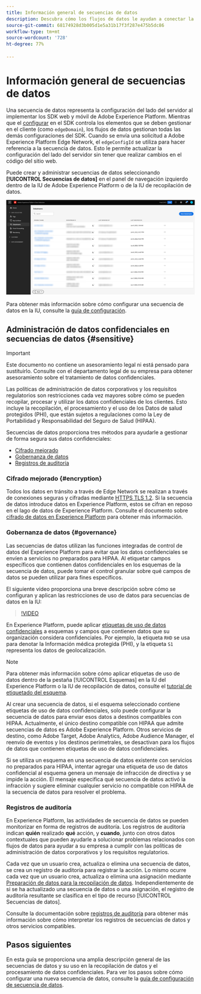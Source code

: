 ```yaml
---
title: Información general de secuencias de datos
description: Descubra cómo los flujos de datos le ayudan a conectar la integración del SDK de Experience Platform del lado del cliente con productos de Adobe y destinos de terceros.
source-git-commit: 68174928d3b005d1e5a31b17f3f287e475b5dc86
workflow-type: tm+mt
source-wordcount: '728'
ht-degree: 77%

---
```



# Información general de secuencias de datos

Una secuencia de datos representa la configuración del lado del servidor al implementar los SDK web y móvil de Adobe Experience Platform. Mientras que el [configurar](../edge/fundamentals/configuring-the-sdk.md) en el SDK controla los elementos que se deben gestionar en el cliente (como `edgeDomain`), los flujos de datos gestionan todas las demás configuraciones del SDK. Cuando se envía una solicitud a Adobe Experience Platform Edge Network, el `edgeConfigId` se utiliza para hacer referencia a la secuencia de datos. Esto le permite actualizar la configuración del lado del servidor sin tener que realizar cambios en el código del sitio web.

Puede crear y administrar secuencias de datos seleccionando **[!UICONTROL Secuencias de datos]** en el panel de navegación izquierdo dentro de la IU de Adobe Experience Platform o de la IU de recopilación de datos.

![Pestaña secuencias de datos de la IU](assets/overview/datastreams-tab.png)

Para obtener más información sobre cómo configurar una secuencia de datos en la IU, consulte la [guía de configuración](./configure.md).

## Administración de datos confidenciales en secuencias de datos {#sensitive}

>[!IMPORTANT]
>
>Este documento no contiene un asesoramiento legal ni está pensado para sustituirlo. Consulte con el departamento legal de su empresa para obtener asesoramiento sobre el tratamiento de datos confidenciales.

Las políticas de administración de datos corporativos y los requisitos regulatorios son restricciones cada vez mayores sobre cómo se pueden recopilar, procesar y utilizar los datos confidenciales de los clientes. Esto incluye la recopilación, el procesamiento y el uso de los Datos de salud protegidos (PHI), que están sujetos a regulaciones como la Ley de Portabilidad y Responsabilidad del Seguro de Salud (HIPAA).

Secuencias de datos proporciona tres métodos para ayudarle a gestionar de forma segura sus datos confidenciales:

* [Cifrado mejorado](#encryption)
* [Gobernanza de datos](#governance)
* [Registros de auditoría](#audit-logs)

### Cifrado mejorado {#encryption}

Todos los datos en tránsito a través de Edge Network se realizan a través de conexiones seguras y cifradas mediante [HTTPS TLS 1.2](https://datatracker.ietf.org/doc/html/rfc5246). Si la secuencia de datos introduce datos en Experience Platform, estos se cifran en reposo en el lago de datos de Experience Platform. Consulte el documento sobre [cifrado de datos en Experience Platform](../landing/governance-privacy-security/encryption.md) para obtener más información.

### Gobernanza de datos {#governance}

Las secuencias de datos utilizan las funciones integradas de control de datos del Experience Platform para evitar que los datos confidenciales se envíen a servicios no preparados para HIPAA. Al etiquetar campos específicos que contienen datos confidenciales en los esquemas de la secuencia de datos, puede tomar el control granular sobre qué campos de datos se pueden utilizar para fines específicos.

El siguiente vídeo proporciona una breve descripción sobre cómo se configuran y aplican las restricciones de uso de datos para secuencias de datos en la IU:

>[!VIDEO](https://video.tv.adobe.com/v/3409588/?quality=12&learn=on&speedcontrol=on)

En Experience Platform, puede aplicar [etiquetas de uso de datos confidenciales](../data-governance/labels/reference.md#sensitive) a esquemas y campos que contienen datos que su organización considera confidenciales. Por ejemplo, la etiqueta `RHD` se usa para denotar la Información médica protegida (PHI), y la etiqueta `S1` representa los datos de geolocalización.

>[!NOTE]
>
>Para obtener más información sobre cómo aplicar etiquetas de uso de datos dentro de la pestaña [!UICONTROL Esquemas] en la IU del Experience Platform o la IU de recopilación de datos, consulte el [tutorial de etiquetado del esquema](../xdm/tutorials/labels.md).

Al crear una secuencia de datos, si el esquema seleccionado contiene etiquetas de uso de datos confidenciales, solo puede configurar la secuencia de datos para enviar esos datos a destinos compatibles con HIPAA. Actualmente, el único destino compatible con HIPAA que admite secuencias de datos es Adobe Experience Platform. Otros servicios de destino, como Adobe Target, Adobe Analytics, Adobe Audience Manager, el reenvío de eventos y los destinos perimetrales, se desactivan para los flujos de datos que contienen etiquetas de uso de datos confidenciales.

Si se utiliza un esquema en una secuencia de datos existente con servicios no preparados para HIPAA, intentar agregar una etiqueta de uso de datos confidencial al esquema genera un mensaje de infracción de directiva y se impide la acción. El mensaje especifica qué secuencia de datos activó la infracción y sugiere eliminar cualquier servicio no compatible con HIPAA de la secuencia de datos para resolver el problema.

### Registros de auditoría

En Experience Platform, las actividades de secuencia de datos se pueden monitorizar en forma de registros de auditoría. Los registros de auditoría indican **quién** realizado **qué** acción, y **cuando**, junto con otros datos contextuales que pueden ayudarle a solucionar problemas relacionados con flujos de datos para ayudar a su empresa a cumplir con las políticas de administración de datos corporativos y los requisitos regulatorios.

Cada vez que un usuario crea, actualiza o elimina una secuencia de datos, se crea un registro de auditoría para registrar la acción. Lo mismo ocurre cada vez que un usuario crea, actualiza o elimina una asignación mediante [Preparación de datos para la recopilación de datos](./data-prep.md). Independientemente de si se ha actualizado una secuencia de datos o una asignación, el registro de auditoría resultante se clasifica en el tipo de recurso [!UICONTROL Secuencias de datos].

Consulte la documentación sobre [registros de auditoría](../landing/governance-privacy-security/audit-logs/overview.md) para obtener más información sobre cómo interpretar los registros de secuencias de datos y otros servicios compatibles.

## Pasos siguientes

En esta guía se proporciona una amplia descripción general de las secuencias de datos y su uso en la recopilación de datos y el procesamiento de datos confidenciales. Para ver los pasos sobre cómo configurar una nueva secuencia de datos, consulte la [guía de configuración de secuencia de datos](./configure.md).

